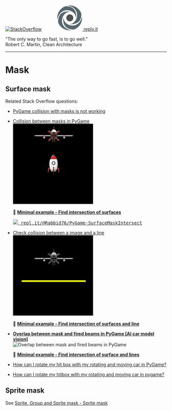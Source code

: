 [![StackOverflow](https://stackexchange.com/users/flair/7322082.png)](https://stackoverflow.com/users/5577765/rabbid76?tab=profile) &nbsp;&nbsp;&nbsp;&nbsp;&nbsp;&nbsp;&nbsp;&nbsp;&nbsp;&nbsp; [![reply.it](../../resource/logo/Repl_it_logo_80.png) reply.it](https://repl.it/repls/folder/PyGame%20Examples)

"The only way to go fast, is to go well."  
Robert C. Martin, Clean Architecture

---

# Mask

## Surface mask

Related Stack Overflow questions:

- [PyGame collision with masks is not working](https://stackoverflow.com/questions/57455811/pygame-collision-with-masks-is-not-working/57499484#57499484)
- [Collision between masks in PyGame](https://stackoverflow.com/questions/55817422/collision-between-masks-in-pygame/55818093#55818093)  
  ![Check collision between a image and a line](../../screenshot/pygame_minimal_mask_intersect_surface.gif)

  :scroll: **[Minimal example - Find intersection of surfaces](../../examples/minimal_examples/pygame_minimal_mask_intersect_surface.py)**

  <kbd>[![](https://i.stack.imgur.com/5jD0C.png) repl.it/@Rabbid76/PyGame-SurfaceMaskIntersect](https://repl.it/@Rabbid76/PyGame-SurfaceMaskIntersect#main.py)</kbd>

- [Check collision between a image and a line](https://stackoverflow.com/questions/58662215/check-collision-between-a-image-and-a-line-pygame/58662648#58662648)  
  ![Check collision between a image and a line](../../screenshot/pygame_minimal_mask_intersect_surface_line_1.gif)

  :scroll: **[Minimal example - Find intersection of surfaces and line](../../examples/minimal_examples/pygame_minimal_mask_intersect_surface_line_1.py)**

- **[Overlap between mask and fired beams in PyGame [AI car model vision]](https://stackoverflow.com/questions/62008457/overlap-between-mask-and-fired-beams-in-pygame-ai-car-model-vision/62082726#62082726)**  
  ![Overlap between mask and fired beams in PyGame](https://i.stack.imgur.com/YyFbN.gif)  

  :scroll: **[Minimal example - Find intersection of surface and lines](../../examples/minimal_examples/pygame_minimal_mask_intersect_surface_line_2.py)**

- [How can I rotate my hit box with my rotating and moving car in PyGame?](https://stackoverflow.com/questions/62974678/how-can-i-rotate-my-hitbox-with-my-rotating-and-moving-car-in-pygame/62976825#62976825)

- [How can I rotate my hitbox with my rotating and moving car in pygame?](https://stackoverflow.com/questions/62974678/how-can-i-rotate-my-hitbox-with-my-rotating-and-moving-car-in-pygame/62976825#62976825)

## Sprite mask

See [Sprite, Group and Sprite mask - Sprite mask](pygame_sprite_and_sprite_mask.md)